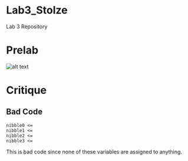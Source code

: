Lab3_Stolze
===========

Lab 3 Repository

# Prelab

![alt text](https://raw.github.com/aaronstolze/Lab3_Stolze/master/Schematic.jpg "Schematic")


# Critique

## Bad Code 

```
nibble0 <=
nibble1 <= 
nibble2 <= 
nibble3 <= 
```

This is bad code since none of these variables are assigned to anything.

               
